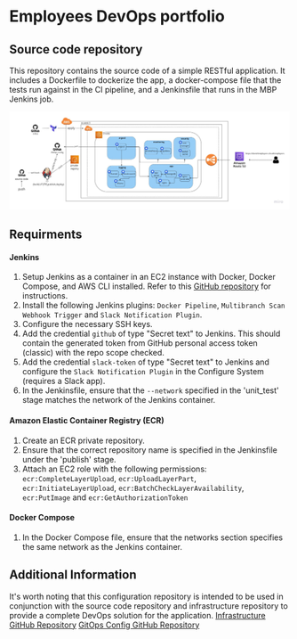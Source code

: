 # Employees DevOps portfolio
## Source code repository
This repository contains the source code of a simple RESTful application. It includes a Dockerfile to dockerize the app, a docker-compose file that the tests run against in the CI pipeline, and a Jenkinsfile that runs in the MBP Jenkins job. 

![Project architecture image](architecture.jpg)

## Requirments
#### Jenkins
1. Setup Jenkins as a container in an EC2 instance with Docker, Docker Compose, and AWS CLI installed. Refer to this [GitHub repository](https://github.com/Daniel-Yakov/jenkins-setup) for instructions.
2. Install the following Jenkins plugins: `Docker Pipeline`, `Multibranch Scan Webhook Trigger` and `Slack Notification Plugin`.
3. Configure the necessary SSH keys.
4. Add the credential `github` of type "Secret text" to Jenkins. This should contain the generated token from GitHub personal access token (classic) with the repo scope checked.
5. Add the credential `slack-token` of type "Secret text" to Jenkins and configure the `Slack Notification Plugin` in the Configure System (requires a Slack app).
6. In the Jenkinsfile, ensure that the `--network` specified in the 'unit_test' stage matches the network of the Jenkins container.

#### Amazon Elastic Container Registry (ECR)
1. Create an ECR private repository.
2. Ensure that the correct repository name is specified in the Jenkinsfile under the 'publish' stage.
3. Attach an EC2 role with the following permissions: `ecr:CompleteLayerUpload`, `ecr:UploadLayerPart`, `ecr:InitiateLayerUpload`, `ecr:BatchCheckLayerAvailability`, `ecr:PutImage` and `ecr:GetAuthorizationToken`

#### Docker Compose
1. In the Docker Compose file, ensure that the networks section specifies the same network as the Jenkins container.

## Additional Information
It's worth noting that this configuration repository is intended to be used in conjunction with the source code repository and infrastructure repository to provide a complete DevOps solution for the application.
[Infrastructure GitHub Repository](https://github.com/Daniel-Yakov/portfolio-infra)
[GitOps Config GitHub Repository](https://github.com/Daniel-Yakov/employees-gitops-config)
